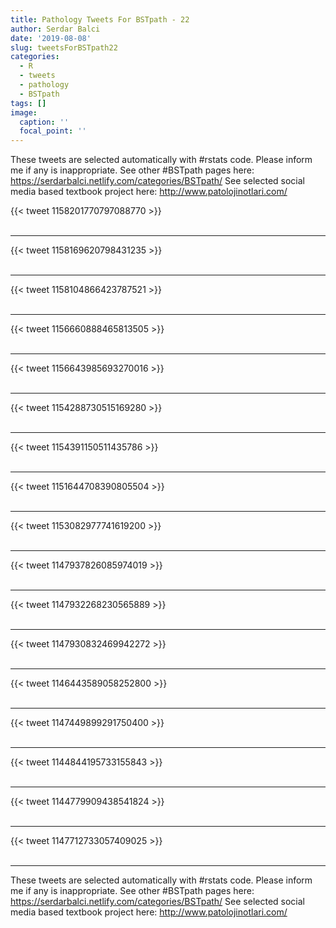 ```yaml
---
title: Pathology Tweets For BSTpath - 22
author: Serdar Balci
date: '2019-08-08'
slug: tweetsForBSTpath22
categories:
  - R
  - tweets
  - pathology
  - BSTpath
tags: []
image:
  caption: ''
  focal_point: ''
---
```



These tweets are selected automatically with #rstats code. Please inform me if any is inappropriate.
See other #BSTpath pages here: https://serdarbalci.netlify.com/categories/BSTpath/ 
See selected social media based textbook project here: http://www.patolojinotlari.com/

{{< tweet 1158201770797088770 >}}
<br>
<br>
<hr>
{{< tweet 1158169620798431235 >}}
<br>
<br>
<hr>
{{< tweet 1158104866423787521 >}}
<br>
<br>
<hr>
{{< tweet 1156660888465813505 >}}
<br>
<br>
<hr>
{{< tweet 1156643985693270016 >}}
<br>
<br>
<hr>
{{< tweet 1154288730515169280 >}}
<br>
<br>
<hr>
{{< tweet 1154391150511435786 >}}
<br>
<br>
<hr>
{{< tweet 1151644708390805504 >}}
<br>
<br>
<hr>
{{< tweet 1153082977741619200 >}}
<br>
<br>
<hr>
{{< tweet 1147937826085974019 >}}
<br>
<br>
<hr>
{{< tweet 1147932268230565889 >}}
<br>
<br>
<hr>
{{< tweet 1147930832469942272 >}}
<br>
<br>
<hr>
{{< tweet 1146443589058252800 >}}
<br>
<br>
<hr>
{{< tweet 1147449899291750400 >}}
<br>
<br>
<hr>
{{< tweet 1144844195733155843 >}}
<br>
<br>
<hr>
{{< tweet 1144779909438541824 >}}
<br>
<br>
<hr>
{{< tweet 1147712733057409025 >}}
<br>
<br>
<hr>


These tweets are selected automatically with #rstats code. Please inform me if any is inappropriate.
See other #BSTpath pages here: https://serdarbalci.netlify.com/categories/BSTpath/ 
See selected social media based textbook project here: http://www.patolojinotlari.com/
